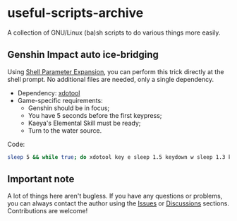 # useful-scripts-archive

A collection of GNU/Linux (ba)sh scripts to do various things more easily.

## Genshin Impact auto ice-bridging

Using [Shell Parameter Expansion](https://www.gnu.org/software/bash/manual/html_node/Shell-Parameter-Expansion.html), you can perform this trick directly at the shell prompt. No additional files are needed, only a single dependency.

* Dependency: [xdotool](https://command-not-found.com/xdotool)
* Game-specific requirements:
  * Genshin should be in focus;
  * You have 5 seconds before the first keypress;
  * Kaeya's Elemental Skill must be ready;
  * Turn to the water source.

Code:
```bash
sleep 5 && while true; do xdotool key e sleep 1.5 keydown w sleep 1.3 keyup w sleep 3.75; done
```

## Important note

A lot of things here aren't bugless. If you have any questions or problems, you can always contact the author using the [Issues](https://github.com/PackmanDude/useful-scripts-archive/issues) or [Discussions](https://github.com/PackmanDude/useful-scripts-archive/discussions) sections. Contributions are welcome!
